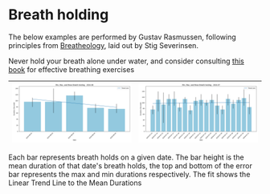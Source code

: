 # Breath holding

The below examples are performed by Gustav Rasmussen,
following principles from [Breatheology](https://www.breatheology.com/),
laid out by Stig Severinsen.

Never hold your breath alone under water,
and consider consulting
[this book](https://books.google.dk/books/about/Breatheology.html?id=q3OJZwEACAAJ&source=kp_book_description&redir_esc=y)
for effective breathing exercises

| ![2024-07](../img/breathholding/2024-08.png) | ![2024-08](../img/breathholding/2024-07.png) |
| :------: | :------: |

Each bar represents breath holds on a given date.
The bar height is the mean duration of that date's breath holds,
the top and bottom of the error bar represents the max and min durations respectively.
The fit shows the Linear Trend Line to the Mean Durations

